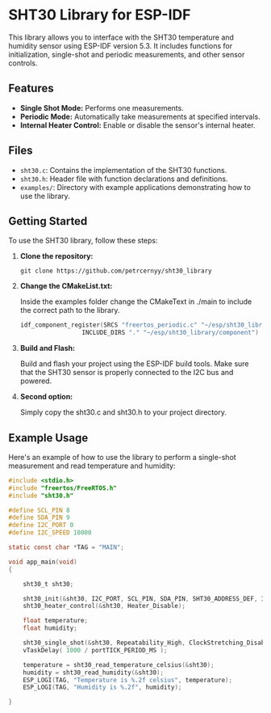 # SHT30 Library for ESP-IDF

This library allows you to interface with the SHT30 temperature and humidity sensor using ESP-IDF version 5.3. It includes functions for initialization, single-shot and periodic measurements, and other sensor controls.

## Features

- **Single Shot Mode:** Performs one measurements.
- **Periodic Mode:** Automatically take measurements at specified intervals.
- **Internal Heater Control:** Enable or disable the sensor's internal heater.

## Files

- `sht30.c`: Contains the implementation of the SHT30 functions.
- `sht30.h`: Header file with function declarations and definitions.
- `examples/`: Directory with example applications demonstrating how to use the library.

## Getting Started

To use the SHT30 library, follow these steps:

1. **Clone the repository:**

   `git clone https://github.com/petrcernyy/sht30_library`

2. **Change the CMakeList.txt:**

   Inside the examples folder change the CMakeText in ./main to include the correct path to the library.
   
   ```c
   idf_component_register(SRCS "freertos_periodic.c" "~/esp/sht30_library/component/sht30.c"
                    INCLUDE_DIRS "." "~/esp/sht30_library/component")

4. **Build and Flash:**

   Build and flash your project using the ESP-IDF build tools. Make sure that the SHT30 sensor is properly connected to the I2C bus and powered.

1. **Second option:**

   Simply copy the sht30.c and sht30.h to your project directory.


## Example Usage

Here's an example of how to use the library to perform a single-shot measurement and read temperature and humidity:

```c
#include <stdio.h>
#include "freertos/FreeRTOS.h"
#include "sht30.h"

#define SCL_PIN 8
#define SDA_PIN 9
#define I2C_PORT 0
#define I2C_SPEED 10000

static const char *TAG = "MAIN";

void app_main(void)
{

    sht30_t sht30;

    sht30_init(&sht30, I2C_PORT, SCL_PIN, SDA_PIN, SHT30_ADDRESS_DEF, I2C_SPEED, MAX_WAIT_TIME);
    sht30_heater_control(&sht30, Heater_Disable);

    float temperature;
    float humidity;

    sht30_single_shot(&sht30, Repeatability_High, ClockStretching_Disable);
    vTaskDelay( 1000 / portTICK_PERIOD_MS );

    temperature = sht30_read_temperature_celsius(&sht30);
    humidity = sht30_read_humidity(&sht30);
    ESP_LOGI(TAG, "Temperature is %.2f celsius", temperature);
    ESP_LOGI(TAG, "Humidity is %.2f", humidity);

}

